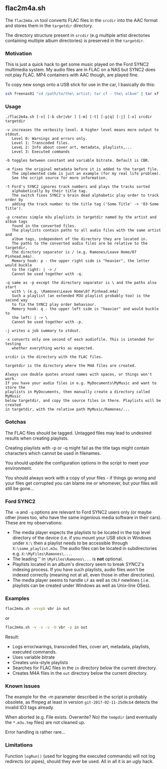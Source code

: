 ## flac2m4a.sh

The `flac2m4a.sh` tool converts FLAC files in the `srcdir` into the AAC format
and stores them in the `targetdir` directory.

The directory structure present in `srcdir` (e.g multiple artist directories
containing multiple album directories) is preserved in the `targetdir`.

### Motivation

This is just a quick hack to get some music played on the Ford SYNC2 multimedia system.
My audio files are in FLAC on a NAS but SYNC2 does not play FLAC. MP4 containers
with AAC though, are played fine.

To copy new songs onto a USB stick for use in the car, I basically do this:
```bash
ssh freenas01 "cd /path/to/the\ artist; tar cf - the\ album" | tar xf - -C /path/to/srcdir/MyMusic && /path/to/flac2m4a.sh -vq /path/to/srcdir /path/to/usbstick
```

### Usage
```
./flac2m4a.sh [-v] [-b cbr|vbr ] [-m] [-t] [-p|q] [-j] [-x] srcdir targetdir

-v increases the verbosity level. A higher level means more output to stdout.
   Level 0: Warnings and errors only.
   Level 1: Transcoded files.
   LeveL 2: Info about cover art, metadata, playlists,...
   Level 3: Executed commands

-b toggles between constant and variable bitrate. Default is CBR.

-m fixes the original metadata before it is added to the target file.
   The implemented code is just an example (for my real life problem).
   See the script source for more information.

-t Ford's SYNC2 ignores track numbers and plays the tracks sorted
   alphabetically by their title tag.
   The switch fixes SYNC2's brain dead alphabetic play order to track order by
   adding the track number to the title tag ('Some Title' -> '03 Some Title').

-p creates simple m3u playlists in targetdir named by the artist and album tags
   found in the converted files.
   The playlists contain paths to all audio files with the same artist and
   album tags, independent of the directory they are located in.
   The paths to the converted audio files are be relative to the targetdir,
   the directory separator is / (e.g. Ramones/Leave Home/07 Pinhead.m4a).
   Memory hook: p - the upper right side is "heavier", the letter would buckle
   to the right: | -> /
   Cannot be used together with -q.

-q same as -p except the directory separator is \ and the paths also start
   with \ (e.g. \Ramones\Leave Home\07 Pinhead.m4a)
   Such a playlist (an extended M3U playlist probably too) is the second way
   to fix the SYNC2 play order behaviour.
   Memory hook: q - the upper left side is "heavier" and would buckle to
   the left: | -> \
   Cannot be used together with -p.

-j writes a job summary to stdout.

-x converts only one second of each audiofile. This is intended for testing
   whether everything works as expected.

srcdir is the directory with the FLAC files.

targetdir is the directory where the M4A files are created.

Always use double quotes around names with spaces, or things won't work.
If you have your audio files in e.g. MyDocuments\MyMusic and want to store the
playlists in MyDocuments, then manually create a directory called MyMusic
below targetdir, and copy the source files in there. Playlists will be created
in targetdir, with the relative path MyMusic/Ramones/...
```

### Gotchas
The FLAC files should be tagged. Untagged files may lead to undesired results
when creating playlists.

Creating playlists with -p or -q might fail as the title tags might contain
characters which cannot be used in filenames.

You should update the configuration options in the script to meet your environment.

You should always work with a copy of your files - if things go wrong and your
files get corrupted you can blame me or whomever, but your files will still be gone...

### Ford SYNC2
The `-m` and `-q` options are relevant to Ford SYNC2 users only (or maybe other
jinxes too, who have the same ingenious media software in their cars).
These are my observations:

* The media player expects the playlists to be located in the top level
directory of the device (i.e. if you mount your USB stick in Windows under
`X:\` then a playlist needs to be accessible through `X:\some_playlist.m3u`.
The audio files can be located in subdirectories e.g. `X:\MyFiles\Ramones\...`.
* The leading '\' in `\MyFiles\Ramones\...` is **not** optional.
* Playlists located in an album's directory seem to break SYNC2's indexing
process. If you have such playlists, audio files won't be indexed correctly
(meaning not at all, even those in other directories).
* The media player seems to handle `LF` as well as `CRLF` newlines (.i.e.
playlists can be created under Windows as well as Unix-line OSes).

### Examples
```bash
flac2m4a.sh -vvvpb vbr in out
```

or

```bash
flac2m4a.sh -v -v -v -b vbr -p in out
```

Result:

* Logs error/warings, transcoded files, cover art, metadata, playlists,
  executed commands.
* Uses variable bitrate
* Creates unix-style playlists
* Searches for FLAC files in the `in` directory below the current directory.
* Creates M4A files in the `out` directory below the current directory.


### Known issues
The example for the -m parameter described in the script is probably obsolete,
as ffmpeg at least in version `git-2017-02-11-25d9cb4` detects the invalid ID3
tags already.

When aborted (e.g. File exists. Overwrite? No) the `tempdir` (and eventually
the `*.m3u.tmp` files) are not cleaned up.

Error handling is rather rare...

### Limitations
Function `logRun()` (used for logging the executed commands) will not log 
redirects (or pipes), should they ever be used.
All in all it is an ugly hack.
